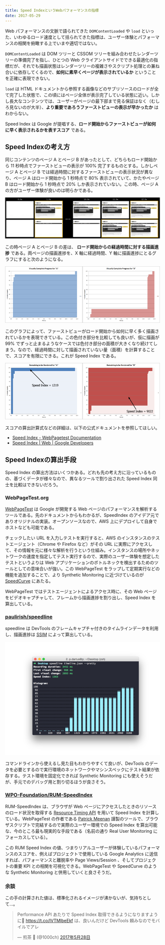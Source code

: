 ```yaml
---
title: Speed IndexというWebパフォーマンスの指標
date: 2017-05-29
---
```


Web パフォーマンスの文脈で語られてきた `DOMContentLoaded` や `load` といった、いわゆるロード速度として括られてきた指標は、ユーザー体験とパフォーマンスの相関を俯瞰する上でいまや適切ではない。

`DOMContentLoaded` は DOM ツリーと CSSOM ツリーを組み合わせたレンダーツリーの準備完了を指し、ひとつの Web クライアントサイドでできる最適化の指標だが、それでも描画状態はレンダーツリーの複雑さやスクリプト処理との兼ね合いに依存してくるので、**如何に素早くページが表示されているか** ということを正確に表現できない。

`load` は HTML ドキュメントから参照する画像などのサブリソースのロードが全て完了した状態で、この頃にはページ全体が表示完了している状態に近い。しかし長大なコンテンツでは、ユーザーがページの最下部まで見る保証はなく（むしろ見ないのが大半）、**より重要であろうファーストビューの表示が早かったか** はわからない。

Speed Index は Google が提唱する、**ロード開始からファーストビューが如何に早く表示されるかを表すスコア** である。

## Speed Indexの考え方

同じコンテンツのページ A とページ B があったとして、どちらもロード開始から 11 秒時点でファーストビューの表示が 100% 完了するものとする。しかしページ A とページ B では経過時間に対するファーストビューの表示状況が異なり、ページ A はロード開始から 1 秒時点で 80% 表示されていて、かたやページ B はロード開始から 1 秒時点で 20% しか表示されていない。この時、ページ A の方がユーザー体験が良いのは明らかである。

![経過時間に応じた描画進捗の差](/img/posts/2017/speedindex-for-web-performance/compare_trimmed.png)

この時ページ A とページ B の差は、 **ロード開始からの経過時間に対する描画進捗** である。両ページの描画進捗を、X 軸に経過時間、Y 軸に描画進捗にとるグラフにすると次のようになる。

<img src="/img/posts/2017/speedindex-for-web-performance/chart-progress-a-small.png" width="50%" alt=""><img src="/img/posts/2017/speedindex-for-web-performance/chart-progress-b-small.png" width="50%" alt="">

このグラフによって、ファーストビューがロード開始から如何に早く多く描画されているかを表現できている。この色付き部分を比較しても良いが、仮に描画が 99% でずっと止まるようなケースでは色付き部分の面積が大きくなり続けてしまう。なので、経過時間に対して描画されていない量（面積）を計算することで、スコアを有限にできる。これが Speed Index である。

<img src="/img/posts/2017/speedindex-for-web-performance/chart-index-a-small.png" width="50%" alt=""><img src="/img/posts/2017/speedindex-for-web-performance/chart-index-b-small.png" width="50%" alt="">

スコアの算出計算式などの詳細は、以下の公式ドキュメントを参照してほしい。

- [Speed Index - WebPagetest Documentation](https://sites.google.com/a/webpagetest.org/docs/using-webpagetest/metrics/speed-index?hl=ja)
- [Speed Index | Web | Google Developers](https://developers.google.com/web/tools/lighthouse/audits/speed-index?hl=ja)

## Speed Indexの算出手段

Speed Index の算出方法はいくつかある。どれも先の考え方に沿っているものの、基づくデータが様々なので、異なるツールで割り出された Speed Index 同士を比較はできないだろう。

### WebPageTest.org

[WebPageTest](https://www.webpagetest.org/) は Google が開発する Web ページのパフォーマンスを解析するツールである。先のドキュメントからもわかるが、SpeedIndex のアイデア元でありオリジナルの実装。オープンソースなので、AWS 上にデプロイして自身でホストなども可能である。

チェックしたい URL を入力しテストを実行すると、AWS のインスタンスのテストエージェント（Chrome や Firefox など）がその URL に実際にアクセスして、その情報を元に様々な解析を行うという仕組み。インスタンスの場所やネットワークの速度を指定してテスト実行するので、実際のユーザー体験を想定したテストというよりは Web アプリケーションのボトルネックを検出するためのツールとしての意味合いが強い。この WebPageTest をラップして定期実行などの機能を追加することで、より Synthetic Monitoring に近づけているのが [SpeedCurve](https://speedcurve.com/) にあたる。

WebPageTest ではテストエージェントによるアクセス時に、その Web ページをビデオキャプチャして、フレームから描画進捗を割り出し、Speed Index を算出している。

### [paulirish/speedline](https://github.com/paulirish/speedline)

speedline は DevTools のフレームキャプチャ付きのタイムラインデータを利用し、描画進捗は [SSIM](https://en.wikipedia.org/wiki/Structural_similarity) によって算出している。

![speedlineのデモ](/img/posts/2017/speedindex-for-web-performance/speedline.png)

コマンドラインから使えるし見た目もわかりやすくて良いが、DevTools のデータを必要とするので実行環境のネットワークやマシンスペックにテスト結果が依存する。テスト環境を固定化できれば Synthetic Monitoring にも使えそうだが、手元でのデバッグ用と割り切るほうが良さそう。

### [WPO-Foundation/RUM-SpeedIndex](https://github.com/WPO-Foundation/RUM-SpeedIndex)

RUM-SpeedIndex は、ブラウザが Web ページにアクセスしたときのリソースのロード状況を取得する [Resource Timing API](https://developers.google.com/web/tools/chrome-devtools/network-performance/understanding-resource-timing?hl=ja) を用いて Speed Index を計算している。WebPageTest の作者である [Patrick Meenan](https://github.com/pmeenan) 謹製のツールで、ブラウザスクリプトで完結するので実際のユーザー環境での Speed Index を算出可能な、今のところ最も現実的な手段である（名前の通り Real User Monitoring にフォーカスしている）。

この RUM Speed Index の値、つまりリアルユーザーが体験しているパフォーマンスのスコアを、例えばプロジェクトで使用している Google Analytics に送信すれば、パフォーマンスと離脱率や Page Views/Session 、そしてプロジェクトの重要 KPI との相関を可視化できる。WebPageTest や SpeedCurve のような Synthetic Monitoring と併用していくと良さそうだ。

### 余談

この手の計算された値は、標準化されるイメージが沸かないが、気持ちとして…。

<blockquote class="twitter-tweet" data-lang="ja"><p lang="ja" dir="ltr">Performance API あたりで Speed Index 取得できるようになりますように🙏 <a href="https://t.co/IVTMlbeEkf">https://t.co/IVTMlbeEkf</a>  は、良いんだけど DevTools 頼みなのでモバイルでアレ</p>&mdash; 煎茶 🍵 (@1000ch) <a href="https://twitter.com/1000ch/status/868853133857837056">2017年5月28日</a></blockquote>
